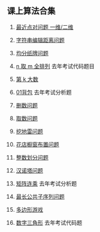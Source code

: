 ## 课上算法合集

1. [最近点对问题 一维/二维](https://blog.csdn.net/liufeng_king/article/details/8484284)
2. [字符串编辑距离问题](https://blog.csdn.net/qiki_tangmingwei/article/details/80468182)
3. [均分纸牌问题](https://www.cnblogs.com/yuchenlin/p/4382027.html)
4. [n 取 m 全排列](https://blog.csdn.net/qq_42890566/article/details/83537908) 去年考试代码题目
5. [第 k 大数](https://blog.csdn.net/u010412301/article/details/67704530)

5. [01背包](https://blog.csdn.net/jushang0235/article/details/78841915) 去年考试分析题
6. [删数问题](https://www.cnblogs.com/xiaoying1245970347/p/4630399.html)

7. [取数问题](https://blog.csdn.net/upc1607020107/article/details/76301057)

8. [挖地雷问题](https://www.docin.com/p-590976978.html)

9. [花店橱窗布置问题](https://blog.csdn.net/huang_ke_hai/article/details/80889021)

10. [整数划分问题](https://www.cnblogs.com/jinhong123/p/7909689.html)

11. [汉诺塔问题](https://blog.csdn.net/qq_37873310/article/details/80461767)

12. [矩阵连乘](https://www.cnblogs.com/crx234/p/5988453.html) 去年考试分析题

13. [最长公共子序列问题](https://blog.csdn.net/someone_and_anyone/article/details/81044153)

14. [多边形游戏](https://blog.csdn.net/qq_22238021/article/details/78906266)
15. [数字三角形](https://blog.csdn.net/wydyd110/article/details/80897547) 去年考试代码题